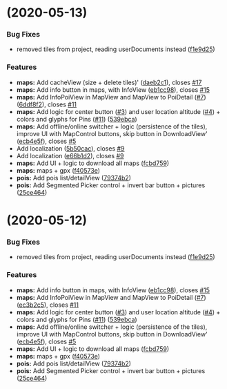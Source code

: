 #  (2020-05-13)


### Bug Fixes

* removed tiles from project, reading userDocuments instead ([f1e9d25](https://github.com/matvdg/GR10/commit/f1e9d25d45b7f5f3bf3e4ea1bc0147958ea11b9d))


### Features

* **maps:** Add cacheView (size + delete tiles)' ([daeb2c1](https://github.com/matvdg/GR10/commit/daeb2c174d8a971359a58b619b2c2a2cd91109cc)), closes [#17](https://github.com/matvdg/GR10/issues/17)
* **maps:** Add info button in maps, with InfoView ([eb1cc98](https://github.com/matvdg/GR10/commit/eb1cc980a5a2627e828c21c503a38c03b64d8e80)), closes [#15](https://github.com/matvdg/GR10/issues/15)
* **maps:** Add InfoPoiView in MapView and MapView to PoiDetail ([#7](https://github.com/matvdg/GR10/issues/7)) ([6ddf8f2](https://github.com/matvdg/GR10/commit/6ddf8f2a3228645677184d715e0dcf71bf777477)), closes [#11](https://github.com/matvdg/GR10/issues/11)
* **maps:** Add logic for center button ([#3](https://github.com/matvdg/GR10/issues/3)) and user location altitude ([#4](https://github.com/matvdg/GR10/issues/4)) + colors and glyphs for Pins ([#11](https://github.com/matvdg/GR10/issues/11)) ([539ebca](https://github.com/matvdg/GR10/commit/539ebcab10493f42efea1fbfe1a6a378181cee4a))
* **maps:** Add offline/online switcher + logic (persistence of the tiles), improve UI with MapControl buttons, skip button in DownloadView' ([ecb4e5f](https://github.com/matvdg/GR10/commit/ecb4e5f4bb0be50333cd387299809ecd6fdbcf0f)), closes [#5](https://github.com/matvdg/GR10/issues/5)
* Add localization ([5b50cac](https://github.com/matvdg/GR10/commit/5b50cac70df1ed84641d4b5f827c8716f7b50b78)), closes [#9](https://github.com/matvdg/GR10/issues/9)
* Add localization ([e66b1d2](https://github.com/matvdg/GR10/commit/e66b1d23fd649e910b16ebc867a1bf29ef34407d)), closes [#9](https://github.com/matvdg/GR10/issues/9)
* **maps:** Add UI + logic to download all maps ([fcbd759](https://github.com/matvdg/GR10/commit/fcbd759dbf304e32b693dd6781a9541b424b9aa3))
* **maps:** maps + gpx ([f40573e](https://github.com/matvdg/GR10/commit/f40573e617610727c9a567fe5ffa66f4e1bd3f65))
* **pois:** Add pois list/detailView ([79374b2](https://github.com/matvdg/GR10/commit/79374b22f58cc7c484eb0ed3cece760164f3d28b))
* **pois:** Add Segmented Picker control + invert bar button + pictures ([25ce464](https://github.com/matvdg/GR10/commit/25ce4642ee2100d128f97ccc6ade3e1e0a863fee))



#  (2020-05-12)


### Bug Fixes

* removed tiles from project, reading userDocuments instead ([f1e9d25](https://github.com/matvdg/GR10/commit/f1e9d25d45b7f5f3bf3e4ea1bc0147958ea11b9d))


### Features

* **maps:** Add info button in maps, with InfoView ([eb1cc98](https://github.com/matvdg/GR10/commit/eb1cc980a5a2627e828c21c503a38c03b64d8e80)), closes [#15](https://github.com/matvdg/GR10/issues/15)
* **maps:** Add InfoPoiView in MapView and MapView to PoiDetail ([#7](https://github.com/matvdg/GR10/issues/7)) ([ec3b2c5](https://github.com/matvdg/GR10/commit/ec3b2c55384d7e25825198dc0d1655735f128001)), closes [#11](https://github.com/matvdg/GR10/issues/11)
* **maps:** Add logic for center button ([#3](https://github.com/matvdg/GR10/issues/3)) and user location altitude ([#4](https://github.com/matvdg/GR10/issues/4)) + colors and glyphs for Pins ([#11](https://github.com/matvdg/GR10/issues/11)) ([539ebca](https://github.com/matvdg/GR10/commit/539ebcab10493f42efea1fbfe1a6a378181cee4a))
* **maps:** Add offline/online switcher + logic (persistence of the tiles), improve UI with MapControl buttons, skip button in DownloadView' ([ecb4e5f](https://github.com/matvdg/GR10/commit/ecb4e5f4bb0be50333cd387299809ecd6fdbcf0f)), closes [#5](https://github.com/matvdg/GR10/issues/5)
* **maps:** Add UI + logic to download all maps ([fcbd759](https://github.com/matvdg/GR10/commit/fcbd759dbf304e32b693dd6781a9541b424b9aa3))
* **maps:** maps + gpx ([f40573e](https://github.com/matvdg/GR10/commit/f40573e617610727c9a567fe5ffa66f4e1bd3f65))
* **pois:** Add pois list/detailView ([79374b2](https://github.com/matvdg/GR10/commit/79374b22f58cc7c484eb0ed3cece760164f3d28b))
* **pois:** Add Segmented Picker control + invert bar button + pictures ([25ce464](https://github.com/matvdg/GR10/commit/25ce4642ee2100d128f97ccc6ade3e1e0a863fee))



